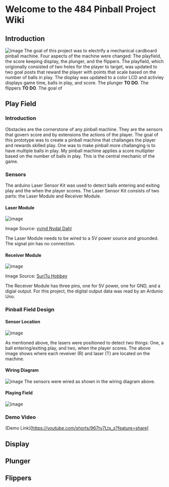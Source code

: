 # Welcome to the 484 Pinball Project Wiki
## Introduction
![image](https://github.com/om-campbell/484_Group_Pinball_Project/assets/95391563/20d9a2f8-a770-4ea8-940a-2e6816f70a2d)
The goal of this project was to electrify a mechanical cardboard pinball machine. Four aspects of the machine were changed: The playfield, the score keeping display, the plunger, and the flippers. The playfield, which origionally consisted of two holes for the player to target, was updated to two goal posts that reward the player with points that scale based on the number of balls in play. The display was updated to a color LCD and activley displays game time, balls in play, and score. The plunger **TO DO**. The flippers **TO DO**.
The goal of
## Play Field
### Introduction
Obstacles are the cornerstone of any pinball machine. They are the sensors that govern score and by extensions the actions of the player. The goal of this prototype was to create a pinball machine that challanges the player and rewards skilled play. One was to make pinball more challanging is to have multiple balls in play. My pinball machine applies a score multiplier based on the number of balls in play. This is the central mechanic of the game.
### Sensors
The arduino Laser Sensor Kit was used to detect balls entering and exiting play and the when the player scores. The Laser Sensor Kit consists of two parts: the Laser Module and Receiver Module.
#### Laser Module
![image](https://github.com/IanPascoe/Pinball-Obstacles/assets/95391563/8b130b93-c085-426a-8113-2b9d1a2ffc12)

Image Source: [yvind Nydal Dahl](https://www.build-electronic-circuits.com/arduino-laser-module-ky-008/#:~:text=It's%20very%20straightforward%20to%20connect,the%20laser%20on%20and%20off.)

The Laser Module needs to be wired to a 5V power source and grounded. The signal pin has no connection.
#### Receiver Module
![image](https://github.com/IanPascoe/Pinball-Obstacles/assets/95391563/280aae61-0a56-46e5-a17a-b45dfb884981)

Image Source: [SuriTu Hobbey](https://srituhobby.com/laser-transmitter-and-receiver-module-with-arduino/)

The Receiver Module has three pins, one for 5V power, one for GND, and a digial output. For this project, the digital output data was read by an Ardunio Uno.
### Pinball Field Design
#### Sensor Location
![image](https://github.com/IanPascoe/Pinball-Obstacles/assets/95391563/3400b6c8-195b-4763-9974-96d22d5a7a30)

As mentioned above, the lasers were positioned to detect two things: One, a ball entering/exiting play, and two, when the player scores. The above image shows where each reveiver (R) and laser (T) are located on the machine.
#### Wiring Diagram
![image](https://github.com/IanPascoe/Pinball-Obstacles/assets/95391563/c11205a5-762d-42be-8df9-a1df70b77f35)
The sensors were wired as shown in the wiring diagram above.
#### Playing Field
![image](https://github.com/IanPascoe/Pinball-Obstacles/assets/95391563/951f8da3-765e-4950-9736-5b2fcc9af604)
### Demo Video
(Demo Link)[https://youtube.com/shorts/967ty7Ltx_s?feature=share]
## Display
## Plunger
## Flippers
